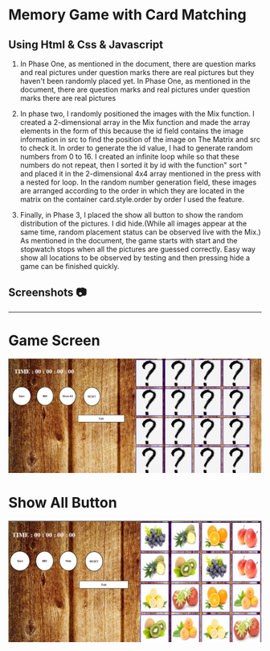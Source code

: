 # Memory Game with Card Matching
## Using Html &amp; Css &amp; Javascript

1. In Phase One, as mentioned in the document, there are question marks and real pictures under question marks there are real pictures
but they haven't been randomly placed yet.
In Phase One, as mentioned in the document, there are question marks and real pictures under question marks there are real pictures

2. In phase two, I randomly positioned the images with the Mix function. 
I created a 2-dimensional array in the Mix function and made the array elements in the form of this because the id field contains the image information in src to find the position of the image on The Matrix and src to check it.
In order to generate the id value, I had to generate random numbers from 0 to 16.
I created an infinite loop while so that these numbers do not repeat, then I sorted it by id with the function" sort " and placed it in the 2-dimensional 4x4 array mentioned in the press with a nested for loop.
In the random number generation field, 
these images are arranged according to the order in which they are located in the matrix on the container card.style.order by order
I used the feature.

3. Finally, in Phase 3,
I placed the show all button to show the random distribution of the pictures.
I did hide.(While all images appear at the same time, random placement status can be observed live with the Mix.)
As mentioned in the document, the game starts with start and the stopwatch stops when all the pictures are guessed correctly. Easy way
show all locations to be observed by testing and then pressing hide a game can be finished quickly.


## Screenshots :camera:
-----------------------------------
# Game Screen
![GameScreen](https://github.com/abdulfettahsancakli/Card-Matching-Game/blob/main/Game.png)

# Show All Button
![ShowAllButton](https://github.com/abdulfettahsancakli/Card-Matching-Game/blob/main/ShowAll.png)
